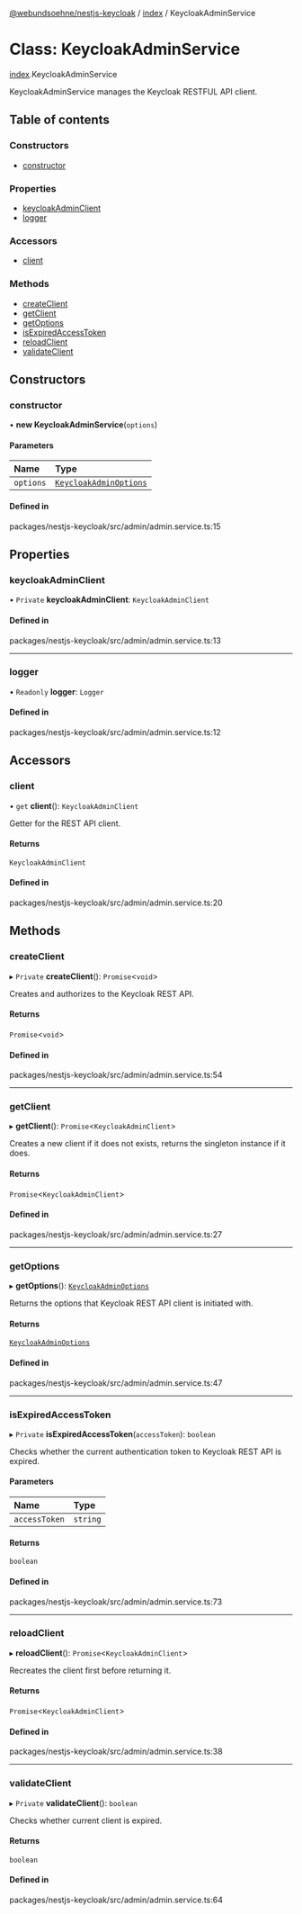 [@webundsoehne/nestjs-keycloak](../README.md) / [index](../modules/index.md) / KeycloakAdminService

# Class: KeycloakAdminService

[index](../modules/index.md).KeycloakAdminService

KeycloakAdminService manages the Keycloak RESTFUL API client.

## Table of contents

### Constructors

- [constructor](index.KeycloakAdminService.md#constructor)

### Properties

- [keycloakAdminClient](index.KeycloakAdminService.md#keycloakadminclient)
- [logger](index.KeycloakAdminService.md#logger)

### Accessors

- [client](index.KeycloakAdminService.md#client)

### Methods

- [createClient](index.KeycloakAdminService.md#createclient)
- [getClient](index.KeycloakAdminService.md#getclient)
- [getOptions](index.KeycloakAdminService.md#getoptions)
- [isExpiredAccessToken](index.KeycloakAdminService.md#isexpiredaccesstoken)
- [reloadClient](index.KeycloakAdminService.md#reloadclient)
- [validateClient](index.KeycloakAdminService.md#validateclient)

## Constructors

### constructor

• **new KeycloakAdminService**(`options`)

#### Parameters

| Name | Type |
| :------ | :------ |
| `options` | [`KeycloakAdminOptions`](../interfaces/index.KeycloakAdminOptions.md) |

#### Defined in

packages/nestjs-keycloak/src/admin/admin.service.ts:15

## Properties

### keycloakAdminClient

• `Private` **keycloakAdminClient**: `KeycloakAdminClient`

#### Defined in

packages/nestjs-keycloak/src/admin/admin.service.ts:13

___

### logger

• `Readonly` **logger**: `Logger`

#### Defined in

packages/nestjs-keycloak/src/admin/admin.service.ts:12

## Accessors

### client

• `get` **client**(): `KeycloakAdminClient`

Getter for the REST API client.

#### Returns

`KeycloakAdminClient`

#### Defined in

packages/nestjs-keycloak/src/admin/admin.service.ts:20

## Methods

### createClient

▸ `Private` **createClient**(): `Promise`<`void`\>

Creates and authorizes to the Keycloak REST API.

#### Returns

`Promise`<`void`\>

#### Defined in

packages/nestjs-keycloak/src/admin/admin.service.ts:54

___

### getClient

▸ **getClient**(): `Promise`<`KeycloakAdminClient`\>

Creates a new client if it does not exists, returns the singleton instance if it does.

#### Returns

`Promise`<`KeycloakAdminClient`\>

#### Defined in

packages/nestjs-keycloak/src/admin/admin.service.ts:27

___

### getOptions

▸ **getOptions**(): [`KeycloakAdminOptions`](../interfaces/index.KeycloakAdminOptions.md)

Returns the options that Keycloak REST API client is initiated with.

#### Returns

[`KeycloakAdminOptions`](../interfaces/index.KeycloakAdminOptions.md)

#### Defined in

packages/nestjs-keycloak/src/admin/admin.service.ts:47

___

### isExpiredAccessToken

▸ `Private` **isExpiredAccessToken**(`accessToken`): `boolean`

Checks whether the current authentication token to Keycloak REST API is expired.

#### Parameters

| Name | Type |
| :------ | :------ |
| `accessToken` | `string` |

#### Returns

`boolean`

#### Defined in

packages/nestjs-keycloak/src/admin/admin.service.ts:73

___

### reloadClient

▸ **reloadClient**(): `Promise`<`KeycloakAdminClient`\>

Recreates the client first before returning it.

#### Returns

`Promise`<`KeycloakAdminClient`\>

#### Defined in

packages/nestjs-keycloak/src/admin/admin.service.ts:38

___

### validateClient

▸ `Private` **validateClient**(): `boolean`

Checks whether current client is expired.

#### Returns

`boolean`

#### Defined in

packages/nestjs-keycloak/src/admin/admin.service.ts:64
